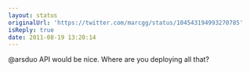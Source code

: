 ```yaml
---
layout: status
originalUrl: 'https://twitter.com/marcgg/status/104543194993270785'
isReply: true
date: 2011-08-19 13:20:14
---
```


@arsduo API would be nice. Where are you deploying all that?
